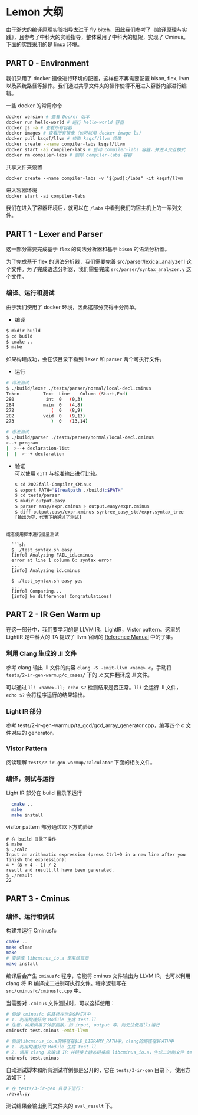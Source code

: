 # Lemon 大纲

由于浙大的编译原理实验指导太过于 fly bitch，因此我们参考了《编译原理与实践》，且参考了中科大的实验指导，整体采用了中科大的框架，实现了 Cminus。下面的实践采用的是 linux 环境。

## PART 0 - Environment

我们采用了 docker 镜像进行环境的配置，这样便不再需要配置 bison, flex, llvm 以及系统路径等操作。我们通过共享文件夹的操作使得不用进入容器内部进行编辑。

一些 docker 的常用命令

```bash
docker version # 查看 Docker 版本
docker run hello-world # 运⾏ hello-world 容器
docker ps -a # 查看所有容器
docker images # 查看所有镜像（也可以⽤ docker image ls）
docker pull ksqsf/llvm # 拉取 ksqsf/llvm 镜像
docker create --name compiler-labs ksqsf/llvm 
docker start -ai compiler-labs # 启动 compiler-labs 容器，并进⼊交互模式
docker rm compiler-labs # 删除 compiler-labs 容器
```

共享文件夹设置

`docker create --name compiler-labs -v "$(pwd):/labs" -it ksqsf/llvm`  

进入容器环境  
`docker start -ai compiler-labs`

我们在进入了容器环境后，就可以在 `/labs` 中看到我们的宿主机上的一系列文件。

## PART 1 - Lexer and Parser

这一部分需要完成基于 `flex` 的词法分析器和基于 `bison` 的语法分析器。

为了完成基于 flex 的词法分析器，我们需要完善 src/parser/lexical_analyzer.l 这个文件。为了完成语法分析器，我们需要完成 `src/parser/syntax_analyzer.y` 这个文件。

### 编译、运行和测试

由于我们使用了 docker 环境，因此这部分变得十分简单。

- 编译

```sh
$ mkdir build
$ cd build
$ cmake ..
$ make
```

如果构建成功，会在该目录下看到 `lexer` 和 `parser` 两个可执行文件。

- 运行

```sh
# 词法测试
$ ./build/lexer ./tests/parser/normal/local-decl.cminus
Token	      Text	Line	Column (Start,End)
280  	       int	0	(0,3)
284  	      main	0	(4,8)
272  	         (	0	(8,9)
282  	      void	0	(9,13)
273  	         )	0	(13,14)

# 语法测试
$ ./build/parser ./tests/parser/normal/local-decl.cminus
>--+ program
|  >--+ declaration-list
|  |  >--+ declaration
```

- 验证  
  可以使用 `diff` 与标准输出进行比较。

  ```sh
  $ cd 2022fall-Compiler_CMinus
  $ export PATH="$(realpath ./build):$PATH"
  $ cd tests/parser
  $ mkdir output.easy
  $ parser easy/expr.cminus > output.easy/expr.cminus
  $ diff output.easy/expr.cminus syntree_easy_std/expr.syntax_tree
  [输出为空，代表正确通过了测试]

```

或者使用脚本进行批量测试

  ```sh
  $ ./test_syntax.sh easy
  [info] Analyzing FAIL_id.cminus
  error at line 1 column 6: syntax error
  ...
  [info] Analyzing id.cminus
  
  $ ./test_syntax.sh easy yes
  ...
  [info] Comparing...
  [info] No difference! Congratulations!
  ```

## PART 2 - IR Gen Warm up

在这一部分中，我们要学习的是 LLVM IR，LightIR，Vistor pattern。这里的 LightIR 是中科大的 TA 提取了 llvm 官网的 [Reference Manual](https://llvm.org/docs/LangRef.html) 中的子集。

### 利用 Clang 生成的 .ll 文件

参考 clang 输出 .ll 文件的内容 `clang -S -emit-llvm <name>.c`，手动将 `tests/2-ir-gen-warmup/c_cases/` 下的 .c 文件翻译成 .ll 文件。

可以通过 `lli <name>.ll; echo $?` 检测结果是否正常。`lli` 会运行 .ll 文件，`echo $?` 会将程序运行的结果输出。

### Light IR 部分

参考 tests/2-ir-gen-warmup/ta_gcd/gcd_array_generator.cpp，编写四个 c 文件对应的 generator。

### Vistor Pattern

阅读理解 `tests/2-ir-gen-warmup/calculator` 下面的相关文件。

### 编译，测试与运行

Light IR 部分在 build 目录下运行

```bash
  cmake ..
  make
  make install
```

visitor pattern 部分通过以下方式验证

``` shell
# 在 build 目录下操作
$ make
$ ./calc
Input an arithmatic expression (press Ctrl+D in a new line after you finish the expression):
4 * (8 + 4 - 1) / 2
result and result.ll have been generated.
$ ./result
22
```

## PART 3 - Cminus

### 编译、运行和调试

构建并运行 Cminusfc

```bash
cmake ..
make clean
make 
# 安装库 libcminus_io.a 至系统目录
make install
```

编译后会产生 `cminusfc` 程序，它能将 cminus 文件输出为 LLVM IR，也可以利用 clang 将 IR 编译成二进制可执行文件。程序逻辑写在 `src/cminusfc/cminusfc.cpp` 中。

当需要对 `.cminus` 文件测试时，可以这样使用：

```sh
# 假设 cminusfc 的路径在你的$PATH中
# 1. 利用构建好的 Module 生成 test.ll
# 注意，如果调用了外部函数，如 input, output 等，则无法使用lli运行
cminusfc test.cminus -emit-llvm

# 假设libcminus_io.a的路径在$LD_LIBRARY_PATH中，clang的路径在$PATH中
# 1. 利用构建好的 Module 生成 test.ll
# 2. 调用 clang 来编译 IR 并链接上静态链接库 libcminus_io.a，生成二进制文件 test
cminusfc test.cminus
```

自动测试脚本和所有测试样例都是公开的，它在 `tests/3-ir-gen` 目录下，使用方法如下：

```sh
# 在 tests/3-ir-gen 目录下运行：
./eval.py
```

测试结果会输出到同文件夹的 `eval_result` 下。
